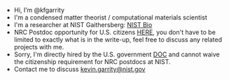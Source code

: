 - Hi, I’m @kfgarrity
- I'm a condensed matter theorist / computational materials scientist
- I'm a researcher at NIST Gaithersberg: [NIST Bio](https://www.nist.gov/people/kevin-garrity)
- NRC Postdoc opportunity for U.S. citizens [HERE](https://nrc58.nas.edu/RAPLab10/Opportunity/Opportunity.aspx?LabCode=50&ROPCD=506431&RONum=C0595), you don't have to be limited to exactly what is in the write-up, feel free to discuss any related projects with me.
- Sorry, I'm directly hired by the U.S. government [DOC](https://www.commerce.gov/) and cannot waive the citizenship requirement for NRC postdocs at NIST.
- Contact me to discuss kevin.garrity@nist.gov
